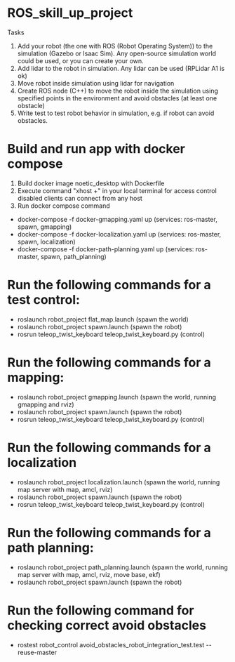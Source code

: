 # ROS_skill_up_project

Tasks

1. Add your robot (the one with ROS (Robot Operating System)) to the simulation (Gazebo or Isaac Sim). Any open-source simulation world could be used, or you can create your own.
2. Add lidar to the robot in simulation. Any lidar can be used (RPLidar A1 is ok)
3. Move robot inside simulation using lidar for navigation
4. Create ROS node (C++) to move the robot inside the simulation using specified points in the environment and avoid obstacles (at least one obstacle)
5. Write test to test robot behavior in simulation, e.g. if robot can avoid obstacles.

# Build and run app with docker compose
1. Build docker image noetic_desktop with Dockerfile
2. Execute command "xhost +" in your local terminal for access control disabled clients can connect from any host
3. Run docker compose command
- docker-compose -f docker-gmapping.yaml up (services: ros-master, spawn, gmapping)
- docker-compose -f docker-localization.yaml up (services: ros-master, spawn, localization)
- docker-compose -f docker-path-planning.yaml up (services: ros-master, spawn, path_planning)

# Run the following commands for a test control:
- roslaunch robot_project flat_map.launch (spawn the world)
- roslaunch robot_project spawn.launch (spawn the robot)
- rosrun teleop_twist_keyboard teleop_twist_keyboard.py (control)

# Run the following commands for a mapping:
- roslaunch robot_project gmapping.launch (spawn the world, running gmapping and rviz)
- roslaunch robot_project spawn.launch (spawn the robot)
- rosrun teleop_twist_keyboard teleop_twist_keyboard.py (control)

# Run the following commands for a localization
- roslaunch robot_project localization.launch (spawn the world, running map server with map, amcl, rviz)
- roslaunch robot_project spawn.launch (spawn the robot)
- rosrun teleop_twist_keyboard teleop_twist_keyboard.py (control)

# Run the following commands for a path planning:
- roslaunch robot_project path_planning.launch (spawn the world, running map server with map, amcl, rviz, move base, ekf)
- roslaunch robot_project spawn.launch (spawn the robot)

# Run the following command for checking correct avoid obstacles
- rostest robot_control avoid_obstacles_robot_integration_test.test --reuse-master